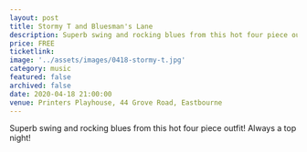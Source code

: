 ```yaml
---
layout: post
title: Stormy T and Bluesman's Lane
description: Superb swing and rocking blues from this hot four piece outfit! Always a top night!
price: FREE
ticketlink:
image: '../assets/images/0418-stormy-t.jpg'
category: music
featured: false
archived: false
date: 2020-04-18 21:00:00
venue: Printers Playhouse, 44 Grove Road, Eastbourne
---
```


Superb swing and rocking blues from this hot four piece outfit!  Always a top night!